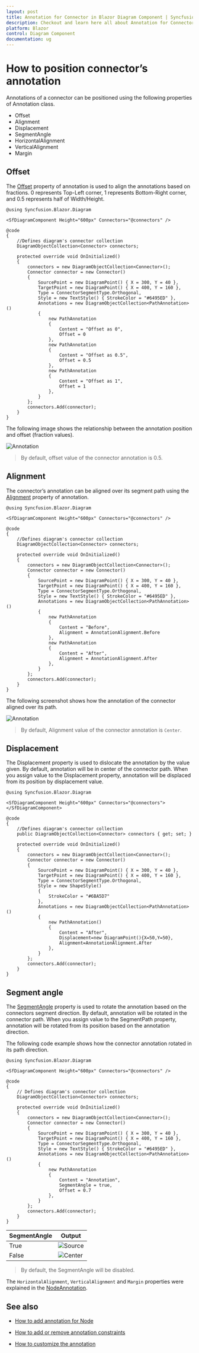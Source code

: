 ```yaml
---
layout: post
title: Annotation for Connector in Blazor Diagram Component | Syncfusion
description: Checkout and learn here all about Annotation for Connector in Syncfusion Blazor Diagram component and more.
platform: Blazor
control: Diagram Component
documentation: ug
---
```


# How to position connector’s annotation

Annotations of a connector can be positioned using the following properties of Annotation class.

* Offset
* Alignment
* Displacement
* SegmentAngle
* HorizontalAlignment
* VerticalAlignment
* Margin

## Offset

The [Offset](https://helpstaging.syncfusion.com/cr/blazor/Syncfusion.Blazor.Diagram.PathAnnotation.html#Syncfusion_Blazor_Diagram_PathAnnotation_Offset) property of annotation is used to align the annotations based on fractions. 0 represents Top-Left corner, 1 represents Bottom-Right corner, and 0.5 represents half of Width/Height.

```cshtml
@using Syncfusion.Blazor.Diagram

<SfDiagramComponent Height="600px" Connectors="@connectors" />

@code
{
    //Defines diagram's connector collection
    DiagramObjectCollection<Connector> connectors;

    protected override void OnInitialized()
    {
        connectors = new DiagramObjectCollection<Connector>();
        Connector connector = new Connector()
        {
            SourcePoint = new DiagramPoint() { X = 300, Y = 40 },
            TargetPoint = new DiagramPoint() { X = 400, Y = 160 },
            Type = ConnectorSegmentType.Orthogonal,
            Style = new TextStyle() { StrokeColor = "#6495ED" },
            Annotations = new DiagramObjectCollection<PathAnnotation>()
            {
                new PathAnnotation 
                { 
                    Content = "Offset as 0",
                    Offset = 0 
                },
                new PathAnnotation 
                { 
                    Content = "Offset as 0.5",
                    Offset = 0.5 
                },
                new PathAnnotation 
                { 
                    Content = "Offset as 1",
                    Offset = 1 
                },
            }
        };
        connectors.Add(connector);
    }
}
```

The following image shows the relationship between the annotation position and offset (fraction values).

![Annotation](../images/ConnectorAnnotation_Offset.png)

> By default, offset value of the connector annotation is 0.5.

## Alignment

The connector’s annotation can be aligned over its segment path using the [Alignment](https://helpstaging.syncfusion.com/cr/blazor/Syncfusion.Blazor.Diagram.PathAnnotation.html#Syncfusion_Blazor_Diagram_PathAnnotation_Alignment) property of annotation.

```cshtml
@using Syncfusion.Blazor.Diagram

<SfDiagramComponent Height="600px" Connectors="@connectors" />

@code
{
    //Defines diagram's connector collection
    DiagramObjectCollection<Connector> connectors;

    protected override void OnInitialized()
    {
        connectors = new DiagramObjectCollection<Connector>();
        Connector connector = new Connector()
        {
            SourcePoint = new DiagramPoint() { X = 300, Y = 40 },
            TargetPoint = new DiagramPoint() { X = 400, Y = 160 },
            Type = ConnectorSegmentType.Orthogonal,
            Style = new TextStyle() { StrokeColor = "#6495ED" },
            Annotations = new DiagramObjectCollection<PathAnnotation>()
            {
                new PathAnnotation 
                { 
                    Content = "Before",
                    Alignment = AnnotationAlignment.Before 
                },
                new PathAnnotation 
                { 
                    Content = "After",
                    Alignment = AnnotationAlignment.After 
                },
            }
        };
        connectors.Add(connector);
    }
}
```

The following screenshot shows how the annotation of the connector aligned over its path.

![Annotation](../images/ConnectorAnnotation_Alignment.png)

> By default, Alignment value of the connector annotation is `Center`.

## Displacement

The Displacement property is used to dislocate the annotation by the value given. By default, annotation will be in center of the connector path. When you assign value to the Displacement property, annotation will be displaced from its position by displacement value.

```cshtml
@using Syncfusion.Blazor.Diagram

<SfDiagramComponent Height="600px" Connectors="@connectors">
</SfDiagramComponent>

@code
{
    //Defines diagram's connector collection
    public DiagramObjectCollection<Connector> connectors { get; set; }

    protected override void OnInitialized()
    {
        connectors = new DiagramObjectCollection<Connector>();
        Connector connector = new Connector()
        {
            SourcePoint = new DiagramPoint() { X = 300, Y = 40 },
            TargetPoint = new DiagramPoint() { X = 400, Y = 160 },
            Type = ConnectorSegmentType.Orthogonal,
            Style = new ShapeStyle()
            {
                StrokeColor = "#6BA5D7"
            },
            Annotations = new DiagramObjectCollection<PathAnnotation>()
            {
                new PathAnnotation()
                {
                    Content = "After",
                    Displacement=new DiagramPoint(){X=50,Y=50},
                    Alignment=AnnotationAlignment.After
                },
            }
        };
        connectors.Add(connector);
    }
}
```

## Segment angle

The [SegmentAngle](https://helpstaging.syncfusion.com/cr/blazor/Syncfusion.Blazor.Diagram.PathAnnotation.html#Syncfusion_Blazor_Diagram_PathAnnotation_SegmentAngle) property is used to rotate the annotation based on the connectors segment direction. By default, annotation will be rotated in the connector path. When you assign value to the SegmentPath property, annotation will be rotated from its position based on the annotation direction.

The following code example shows how the connector annotation rotated in its path direction.

```cshtml
@using Syncfusion.Blazor.Diagram

<SfDiagramComponent Height="600px" Connectors="@connectors" />

@code
{
    // Defines diagram's connector collection
    DiagramObjectCollection<Connector> connectors;

    protected override void OnInitialized()
    {
        connectors = new DiagramObjectCollection<Connector>();
        Connector connector = new Connector()
        {
            SourcePoint = new DiagramPoint() { X = 300, Y = 40 },
            TargetPoint = new DiagramPoint() { X = 400, Y = 160 },
            Type = ConnectorSegmentType.Orthogonal,
            Style = new TextStyle() { StrokeColor = "#6495ED" },
            Annotations = new DiagramObjectCollection<PathAnnotation>()
            {
                new PathAnnotation 
                { 
                    Content = "Annotation", 
                    SegmentAngle = true,
                    Offset = 0.7 
                },
            }
        };
        connectors.Add(connector);
    }
}
```

| SegmentAngle | Output |
|---|---|
| True | ![Source](../images/SegmentAngle_True.png) |
| False | ![Center](../images/SegmentAngle_False.png) |

> By default, the SegmentAngle will be disabled.

The `HorizontalAlignment`, `VerticalAlignment` and `Margin` properties were explained in the [NodeAnnotation](./node-annotation).

## See also

* [How to add annotation for Node](./node-annotation)

* [How to add or remove annotation constraints](../constraints/#annotation-constraints)

* [How to customize the annotation](./appearance)
